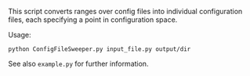 This script converts ranges over config files into individual configuration files, each specifying a point in configuration space.

Usage:
```
python ConfigFileSweeper.py input_file.py output/dir
```

See also ```example.py``` for further information.